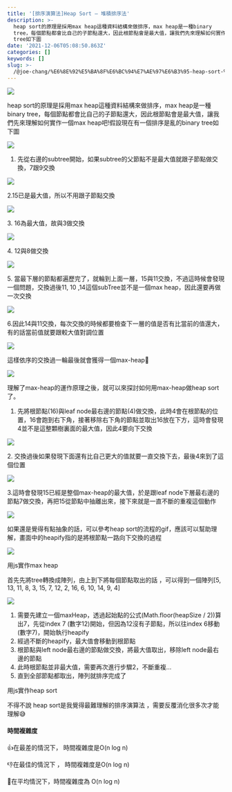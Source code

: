 ```yaml
---
title: '[排序演算法]Heap Sort — 堆積排序法'
description: >-
  heap sort的原理是採用max heap這種資料結構來做排序，max heap是一種binary
  tree，每個節點都會比自己的子節點還大，因此根節點會是最大值，讓我們先來理解如何實作一個max heap吧!假設現在有一個排序是亂的binary
  tree如下圖
date: '2021-12-06T05:08:50.863Z'
categories: []
keywords: []
slug: >-
  /@joe-chang/%E6%8E%92%E5%BA%8F%E6%BC%94%E7%AE%97%E6%B3%95-heap-sort-%E5%A0%86%E7%A9%8D%E6%8E%92%E5%BA%8F%E6%B3%95-736fbf111182
---
```


![](/Users/joectchang_mac/Downloads/medium-export-a/fail/md_1697158079610/img/1__pCVu0BcP99a0mN1vqowIHQ.jpeg)

heap sort的原理是採用max heap這種資料結構來做排序，max heap是一種binary tree，每個節點都會比自己的子節點還大，因此根節點會是最大值，讓我們先來理解如何實作一個max heap吧!假設現在有一個排序是亂的binary tree如下圖

![](/Users/joectchang_mac/Downloads/medium-export-a/fail/md_1697158079610/img/1__NkEOJz6njTwOvxzOMrGujg.png)

1.  先從右邊的subtree開始，如果subtree的父節點不是最大值就跟子節點做交換，7跟9交換

![](/Users/joectchang_mac/Downloads/medium-export-a/fail/md_1697158079610/img/1__KFvxaX2m2zNAedS__DChyeQ.png)

2.15已是最大值，所以不用跟子節點交換

![](/Users/joectchang_mac/Downloads/medium-export-a/fail/md_1697158079610/img/1__5cq8__67Dbh2ldDevACPE6Q.png)

3\. 16為最大值，故與3做交換

![](/Users/joectchang_mac/Downloads/medium-export-a/fail/md_1697158079610/img/1__xwlL6HgW1J__s1gmpDYVLUA.png)

4\. 12與8做交換

![](/Users/joectchang_mac/Downloads/medium-export-a/fail/md_1697158079610/img/1__Qpm5kLb1qQTWb__WSVguMaw.png)

5\. 當最下層的節點都遍歷完了，就輪到上面一層，15與11交換，不過這時候會發現一個問題，交換過後11, 10 ,14這個subTree並不是一個max heap，因此還要再做一次交換

![](/Users/joectchang_mac/Downloads/medium-export-a/fail/md_1697158079610/img/1__GNcOa3UbEcCwrgQ0PnA2Eg.png)

6.因此14與11交換，每次交換的時候都要檢查下一層的值是否有比當前的值還大，有的話當前值就要跟較大值對調位置

![](/Users/joectchang_mac/Downloads/medium-export-a/fail/md_1697158079610/img/1__NRYO9lev53HlG6WSA3vYpQ.png)

這樣依序的交換過一輪最後就會獲得一個max-heap🎉

![](/Users/joectchang_mac/Downloads/medium-export-a/fail/md_1697158079610/img/1__k33Oa7SgSAI7GZScjii0qg.png)

理解了max-heap的運作原理之後，就可以來探討如何用max-heap做heap sort了。

1.  先將根節點(16)與leaf node最右邊的節點(4)做交換，此時4會在根節點的位置，16會跑到右下角，接著移除右下角的節點並取出16放在下方，這時會發現4並不是這整顆樹裏面的最大值，因此4要向下交換

![](/Users/joectchang_mac/Downloads/medium-export-a/fail/md_1697158079610/img/1__tDtLxOrZjA12lY0CHVuTXg.png)

2\. 交換過後如果發現下面還有比自己更大的值就要一直交換下去，最後4來到了這個位置

![](/Users/joectchang_mac/Downloads/medium-export-a/fail/md_1697158079610/img/1__bs__sixs1rftk9csaw4KL__A.png)

3.這時會發現15已經是整個max-heap的最大值，於是跟leaf node下層最右邊的節點7做交換，再把15從節點中抽離出來，接下來就是一直不斷的重複這個動作

![](/Users/joectchang_mac/Downloads/medium-export-a/fail/md_1697158079610/img/1__fx4hWKLMhLaEraw94WXI5A.png)

如果還是覺得有點抽象的話，可以參考heap sort的流程的gif，應該可以幫助理解，畫面中的heapify指的是將根節點一路向下交換的過程

![](/Users/joectchang_mac/Downloads/medium-export-a/fail/md_1697158079610/img/1__hfU7lu__0Vz__NNgxXqW8pMw.gif)

用js實作max heap

首先先將tree轉換成陣列，由上到下將每個節點取出的話 ，可以得到一個陣列\[5, 13, 11, 8, 3, 15, 7, 12, 2, 16, 6, 10, 14, 9, 4\]

![](/Users/joectchang_mac/Downloads/medium-export-a/fail/md_1697158079610/img/1____gCbQsLrnXpMIwC8HQsSYA.png)

1.  需要先建立一個maxHeap，透過起始點的公式(Math.floor(heapSize / 2))算出7，先從index 7 (數字12)開始，但因為12沒有子節點，所以往index 6移動(數字7)，開始執行heapify
2.  經過不斷的heapify，最大值會移動到根節點
3.  根節點與left node最右邊的節點做交換，將最大值取出，移除left node最右邊的節點
4.  此時根節點並非最大值，需要再次進行步驟2，不斷重複…
5.  直到全部節點都取出，陣列就排序完成了

用js實作heap sort

不得不說 heap sort是我覺得最難理解的排序演算法 ，需要反覆消化很多次才能理解😅

#### 時間複雜度

👍在最差的情況下， 時間複雜度是O(n log n)

👎在最佳的情況下 ， 時間複雜度是O(n log n)

🤚在平均情況下，時間複雜度為 O(n log n)